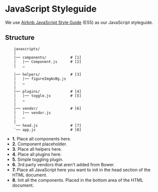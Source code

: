 # JavaScript Styleguide

We use [Airbnb JavaScript Style Guide](https://github.com/airbnb/javascript/blob/master/es5/README.md) (ES5) as our JavaScript styleguide.


## Structure

``` 
    javascripts/
    |
    |── components/           # [1]
    |   |── Component.js      # [2]
    |   …

    |── helpers/              # [3]
    |   |── figureImgAsBg.js  
    |   …
    |   
    |── plugins/              # [4]
    |   |── toggle.js         # [5]
    |   …
    | 
    |── vendor/               # [6]
    |   |── vendor.js  
    |   …
    |
    `── head.js               # [7]
    `── app.js                # [8]
```

* **1.** Place all components here.
* **2.** Component placeholder.
* **3.** Place all helpers here.
* **4.** Place all plugins here.
* **5.** Simple toggling plugin.
* **6.** 3rd party vendors that aren't added from Bower.
* **7.** Place all JavaScript here you want to init in the head section of the HTML document.
* **8.** Init all the components. Placed in the bottom area of the HTML document.

